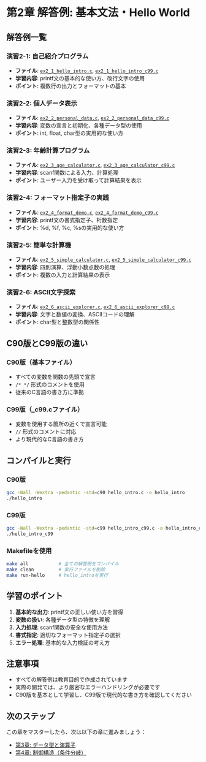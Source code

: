 # 第2章 解答例: 基本文法・Hello World

## 解答例一覧

### 演習2-1: 自己紹介プログラム
- **ファイル**: [`ex2_1_hello_intro.c`](ex2_1_hello_intro.c), [`ex2_1_hello_intro_c99.c`](ex2_1_hello_intro_c99.c)
- **学習内容**: printf文の基本的な使い方、改行文字の使用
- **ポイント**: 複数行の出力とフォーマットの基本

### 演習2-2: 個人データ表示
- **ファイル**: [`ex2_2_personal_data.c`](ex2_2_personal_data.c), [`ex2_2_personal_data_c99.c`](ex2_2_personal_data_c99.c)
- **学習内容**: 変数の宣言と初期化、各種データ型の使用
- **ポイント**: int, float, char型の実用的な使い方

### 演習2-3: 年齢計算プログラム
- **ファイル**: [`ex2_3_age_calculator.c`](ex2_3_age_calculator.c), [`ex2_3_age_calculator_c99.c`](ex2_3_age_calculator_c99.c)
- **学習内容**: scanf関数による入力、計算処理
- **ポイント**: ユーザー入力を受け取って計算結果を表示

### 演習2-4: フォーマット指定子の実践
- **ファイル**: [`ex2_4_format_demo.c`](ex2_4_format_demo.c), [`ex2_4_format_demo_c99.c`](ex2_4_format_demo_c99.c)
- **学習内容**: printf文の書式指定子、桁数指定
- **ポイント**: %d, %f, %c, %sの実用的な使い方

### 演習2-5: 簡単な計算機
- **ファイル**: [`ex2_5_simple_calculator.c`](ex2_5_simple_calculator.c), [`ex2_5_simple_calculator_c99.c`](ex2_5_simple_calculator_c99.c)
- **学習内容**: 四則演算、浮動小数点数の処理
- **ポイント**: 複数の入力と計算結果の表示

### 演習2-6: ASCII文字探索
- **ファイル**: [`ex2_6_ascii_explorer.c`](ex2_6_ascii_explorer.c), [`ex2_6_ascii_explorer_c99.c`](ex2_6_ascii_explorer_c99.c)
- **学習内容**: 文字と数値の変換、ASCIIコードの理解
- **ポイント**: char型と整数型の関係性

## C90版とC99版の違い

### C90版（基本ファイル）
- すべての変数を関数の先頭で宣言
- `/* */` 形式のコメントを使用
- 従来のC言語の書き方に準拠

### C99版（_c99.cファイル）
- 変数を使用する箇所の近くで宣言可能
- `//` 形式のコメントに対応
- より現代的なC言語の書き方

## コンパイルと実行

### C90版
```bash
gcc -Wall -Wextra -pedantic -std=c90 hello_intro.c -o hello_intro
./hello_intro
```

### C99版
```bash
gcc -Wall -Wextra -pedantic -std=c99 hello_intro_c99.c -o hello_intro_c99
./hello_intro_c99
```

### Makefileを使用
```bash
make all           # 全ての解答例をコンパイル
make clean         # 実行ファイルを削除
make run-hello     # hello_introを実行
```

## 学習のポイント

1. **基本的な出力**: printf文の正しい使い方を習得
2. **変数の扱い**: 各種データ型の特徴を理解
3. **入力処理**: scanf関数の安全な使用方法
4. **書式指定**: 適切なフォーマット指定子の選択
5. **エラー処理**: 基本的な入力検証の考え方

## 注意事項

- すべての解答例は教育目的で作成されています
- 実際の開発では、より厳密なエラーハンドリングが必要です
- C90版を基本として学習し、C99版で現代的な書き方を確認してください

## 次のステップ

この章をマスターしたら、次は以下の章に進みましょう：
- [第3章: データ型と演算子](../data-types/)
- [第4章: 制御構造（条件分岐）](../control-if/)